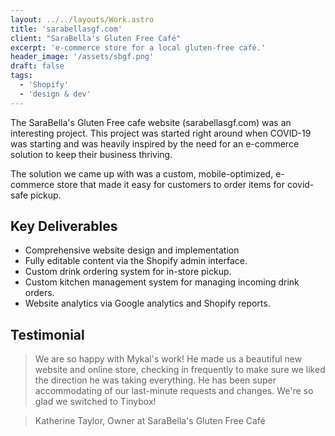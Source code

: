 ```yaml
---
layout: ../../layouts/Work.astro
title: 'sarabellasgf.com'
client: "SaraBella's Gluten Free Café"
excerpt: 'e-commerce store for a local gluten-free café.'
header_image: '/assets/sbgf.png'
draft: false
tags:
  - 'Shopify'
  - 'design & dev'
---
```


The SaraBella's Gluten Free cafe website (sarabellasgf.com) was an interesting project. This project was started right around when COVID-19 was starting and was heavily inspired by the need for an e-commerce solution to keep their business thriving.

The solution we came up with was a custom, mobile-optimized, e-commerce store that made it easy for customers to order items for covid-safe pickup.

## Key Deliverables

- Comprehensive website design and implementation
- Fully editable content via the Shopify admin interface.
- Custom drink ordering system for in-store pickup.
- Custom kitchen management system for managing incoming drink orders.
- Website analytics via Google analytics and Shopify reports.

## Testimonial

> We are so happy with Mykal's work! He made us a beautiful new website and online store, checking in frequently to make sure we liked the direction he was taking everything. He has been super accommodating of our last-minute requests and changes. We're so glad we switched to Tinybox!

> Katherine Taylor, Owner at SaraBella's Gluten Free Café
